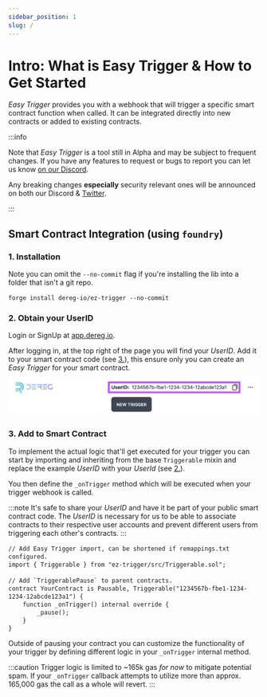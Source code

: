 ```yaml
---
sidebar_position: 1
slug: /
---
```


# Intro: What is Easy Trigger & How to Get Started

_Easy Trigger_ provides you with a webhook that will trigger a specific smart contract function when
called. It can be integrated directly into new contracts or added to existing contracts.

:::info

Note that _Easy Trigger_ is a tool still in Alpha and may be subject to frequent changes. If you
have any features to request or bugs to report you can let us know [on our Discord](https://discord.gg/EXrQARywPk).

Any breaking changes **especially** security relevant ones will be announced on both our Discord
& [Twitter](https://twitter.com/).

:::

## Smart Contract Integration (using `foundry`)

### 1. Installation

Note you can omit the `--no-commit` flag if you're installing the lib into a folder that isn't a git
repo.
```
forge install dereg-io/ez-trigger --no-commit
```

### 2. Obtain your UserID

Login or SignUp at [app.dereg.io](https://app.dereg.io).

After logging in, at the top right of the page you will find your _UserID_.
Add it to your smart contract code (see [3.](/#3-add-to-smart-contract)), this ensure
only you can create an _Easy Trigger_ for your smart contract.

![Obtain UserID](/screenshots/obtain_userid.png)

### 3. Add to Smart Contract

To implement the actual logic that'll get executed for your trigger you can start by importing and
inheriting from the base `Triggerable` mixin and replace the example _UserID_ with your _UserId_
(see [2.](/#2-obtain-your-userid)).

You then define the `_onTrigger` method which will be executed when your trigger webhook is called.

:::note
It's safe to share your _UserID_ and have it be part of your public smart contract code. The _UserID_
is necessary for us to be able to associate contracts to their respective user accounts and prevent
different users from triggering each other's contracts.
:::

```solidity
// Add Easy Trigger import, can be shortened if remappings.txt configured.
import { Triggerable } from "ez-trigger/src/Triggerable.sol";

// Add `TriggerablePause` to parent contracts.
contract YourContract is Pausable, Triggerable("1234567b-fbe1-1234-1234-12abcde123a1") {
    function _onTrigger() internal override {
        _pause();
    }
}
```

Outside of pausing your contract you can customize the functionality of your trigger by defining
different logic in your `_onTrigger` internal method.

:::caution
Trigger logic is limited to ~165k gas _for now_ to mitigate potential spam. If your `_onTrigger`
callback attempts to utilize more than approx. 165,000 gas the call as a whole will revert.
:::
